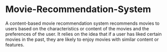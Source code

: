# Movie-Recommendation-System
A content-based movie recommendation system recommends movies to users based on the characteristics or content of the movies and the preferences of the user. It relies on the idea that if a user has liked certain movies in the past, they are likely to enjoy movies with similar content or features. 
